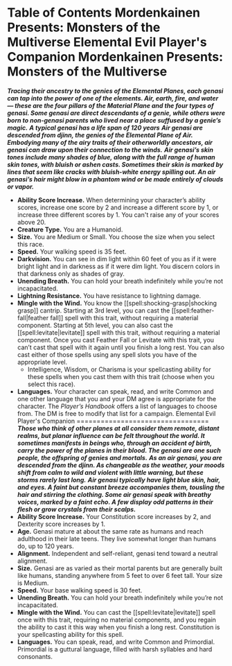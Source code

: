Table of Contents
Mordenkainen Presents: Monsters of the Multiverse
Elemental Evil Player's Companion
Mordenkainen Presents: Monsters of the Multiverse
=================================================
***Tracing their ancestry to the genies of the Elemental Planes, each genasi can tap into the power of one of the elements. Air, earth, fire, and water — these are the four pillars of the Material Plane and the four types of genasi. Some genasi are direct descendants of a genie, while others were born to non-genasi parents who lived near a place suffused by a genie’s magic.***
***A typical genasi has a life span of 120 years***
***Air genasi are descended from djinn, the genies of the Elemental Plane of Air. Embodying many of the airy traits of their otherworldly ancestors, air genasi can draw upon their connection to the winds.***
***Air genasi’s skin tones include many shades of blue, along with the full range of human skin tones, with bluish or ashen casts. Sometimes their skin is marked by lines that seem like cracks with bluish-white energy spilling out. An air genasi’s hair might blow in a phantom wind or be made entirely of clouds or vapor.***
* **Ability Score Increase.** When determining your character’s ability scores, increase one score by 2 and increase a different score by 1, or increase three different scores by 1. You can't raise any of your scores above 20.
* **Creature Type.** You are a Humanoid.
* **Size.** You are Medium or Small. You choose the size when you select this race.
* **Speed.** Your walking speed is 35 feet.
* **Darkvision.** You can see in dim light within 60 feet of you as if it were bright light and in darkness as if it were dim light. You discern colors in that darkness only as shades of gray.
* **Unending Breath.** You can hold your breath indefinitely while you’re not incapacitated.
* **Lightning Resistance.** You have resistance to lightning damage.
* **Mingle with the Wind.** You know the [[spell:shocking-grasp|shocking grasp]] cantrip. Starting at 3rd level, you can cast the [[spell:feather-fall|feather fall]] spell with this trait, without requiring a material component. Starting at 5th level, you can also cast the [[spell:levitate|levitate]] spell with this trait, without requiring a material component. Once you cast Feather Fall or Levitate with this trait, you can’t cast that spell with it again until you finish a long rest. You can also cast either of those spells using any spell slots you have of the appropriate level.
	+ Intelligence, Wisdom, or Charisma is your spellcasting ability for these spells when you cast them with this trait (choose when you select this race).
* **Languages.** Your character can speak, read, and write Common and one other language that you and your DM agree is appropriate for the character. The *Player’s Handbook* offers a list of languages to choose from. The DM is free to modify that list for a campaign.
Elemental Evil Player's Companion
=================================
***Those who think of other planes at all consider them remote, distant realms, but planar influence can be felt throughout the world. It sometimes manifests in beings who, through an accident of birth, carry the power of the planes in their blood. The genasi are one such people, the offspring of genies and mortals.***
***As an air genasi, you are descended from the djinn. As changeable as the weather, your moods shift from calm to wild and violent with little warning, but these storms rarely last long.***
***Air genasi typically have light blue skin, hair, and eyes. A faint but constant breeze accompanies them, tousling the hair and stirring the clothing. Some air genasi speak with breathy voices, marked by a faint echo. A few display odd patterns in their flesh or grow crystals from their scalps.***
* **Ability Score Increase.** Your Constitution score increases by 2, and Dexterity score increases by 1.
* **Age.** Genasi mature at about the same rate as humans and reach adulthood in their late teens. They live somewhat longer than humans do, up to 120 years.
* **Alignment.** Independent and self-reliant, genasi tend toward a neutral alignment.
* **Size.** Genasi are as varied as their mortal parents but are generally built like humans, standing anywhere from 5 feet to over 6 feet tall. Your size is Medium.
* **Speed.** Your base walking speed is 30 feet.
* **Unending Breath.** You can hold your breath indefinitely while you’re not incapacitated.
* **Mingle with the Wind.** You can cast the [[spell:levitate|levitate]] spell once with this trait, requiring no material components, and you regain the ability to cast it this way when you finish a long rest. Constitution is your spellcasting ability for this spell.
* **Languages.** You can speak, read, and write Common and Primordial. Primordial is a guttural language, filled with harsh syllables and hard consonants.